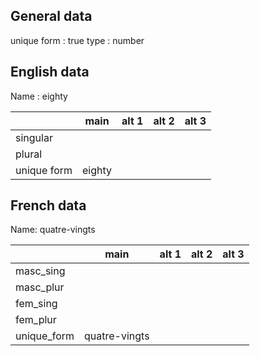 ## General data

unique form : true
type : number

## English data

Name : eighty

|             |  main  | alt 1 | alt 2 | alt 3 |
| :---------- | :----: | :---: | :---: | ----- |
| singular    |        |       |       |       |
| plural      |        |       |       |       |
| unique form | eighty |       |       |       |

## French data

Name: quatre-vingts

|             |     main      | alt 1 | alt 2 | alt 3 |
| :---------- | :-----------: | :---: | :---: | :---: |
| masc_sing   |               |       |       |       |
| masc_plur   |               |       |       |       |
| fem_sing    |               |       |       |       |
| fem_plur    |               |       |       |       |
| unique_form | quatre-vingts |       |       |       |


